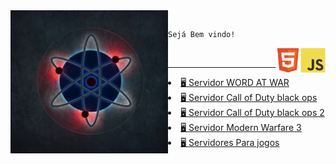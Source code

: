 
<img src= "Banner.gif" width = "50%" align= "left">

                                              Sejá Bem vindo!

  <img src="https://github.com/devicons/devicon/blob/master/icons/javascript/javascript-original.svg" title="JavaScript" alt="JavaScript" align= "right" width="40" height="40"/>&nbsp;
  <img src="https://github.com/devicons/devicon/blob/master/icons/html5/html5-original.svg" title="HTML5" alt="HTML" width="40" align= "right" height="40"/>&nbsp;
  
_ _ _

<li><a class="link_name" href="https://github.com/HACKS-EXE/HACKS-EXE/tree/main/PLUTONIUM/WORD%20AT%20WAR/SERVIDORES">🖥 Servidor WORD AT WAR</a></li>

<li><a class="link_name" href="https://github.com/HACKS-EXE/HACKS-EXE/tree/main/PLUTONIUM/CALL%20OF%20DUTY%20BLACK%20OPS/SERVIDORES">🖥 Servidor Call of Duty black ops</a></li>

<li><a class="link_name" href="https://github.com/HACKS-EXE/HACKS-EXE/tree/main/PLUTONIUM/CALL%20OF%20DUTY%20BLACK%20OPS%202/SERVIDORES">🖥 Servidor Call of Duty black ops 2</a></li>

<li><a class="link_name" href="https://github.com/HACKS-EXE/HACKS-EXE/tree/main/PLUTONIUM/MODERN%20WARFARE%203/SERVIDORES/MULTIJOGADOR">🖥 Servidor Modern Warfare 3</a></li>

<li><a class="link_name" href="https://github.com/HACKS-EXE/HACKS-EXE/tree/main/PLUTONIUM">🖥 Servidores Para jogos</a></li>
